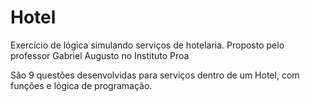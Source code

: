 # Hotel

Exercício de lógica simulando serviços de hotelaria. Proposto pelo professor Gabriel Augusto no Instituto Proa

São 9 questões desenvolvidas para serviços dentro de um Hotel, com funções e lógica de programação.
